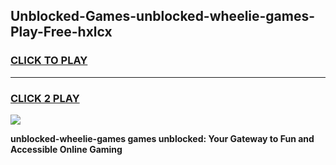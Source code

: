 
## Unblocked-Games-unblocked-wheelie-games-Play-Free-hxlcx
<h3>
<a href="https://premium76.site?title=unblocked-wheelie-games&ref=18A1">CLICK TO PLAY</a></h3>
<hr>

<h3>
<a href="https://premium76.site?title=unblocked-wheelie-games&ref=18A1">CLICK 2 PLAY</a>
  
</h3>

<a href="https://premium76.site?title=unblocked-wheelie-games&ref=18A1"><img src="https://clearcache.store/games.png"></a>


**unblocked-wheelie-games games unblocked: Your Gateway to Fun and Accessible Online Gaming**
